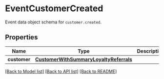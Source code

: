 # EventCustomerCreated

Event data object schema for `customer.created`.

## Properties
Name | Type | Description | Notes
------------ | ------------- | ------------- | -------------
**customer** | [**CustomerWithSummaryLoyaltyReferrals**](CustomerWithSummaryLoyaltyReferrals.md) |  | [optional] 

[[Back to Model list]](../README.md#documentation-for-models) [[Back to API list]](../README.md#documentation-for-api-endpoints) [[Back to README]](../README.md)


